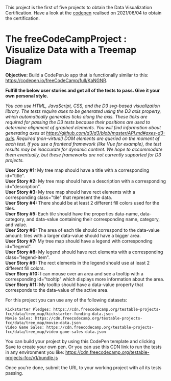 This project is the first of five projects to obtain the Data Visualization Certification.
Have a look at the [codepen](https://codepen.io/s-manguy/full/WNpzLez) realised on 2021/06/04 to obtain the certification.  

# The freeCodeCampProject : Visualize Data with a Treemap Diagram
**Objective:** Build a CodePen.io app that is functionally similar to this: https://codepen.io/freeCodeCamp/full/KaNGNR.  

**Fulfill the below user stories and get all of the tests to pass. Give it your own personal style.**

*You can use HTML, JavaScript, CSS, and the D3 svg-based visualization library. The tests require axes to be generated using the D3 axis property, which automatically generates ticks along the axis. These ticks are required for passing the D3 tests because their positions are used to determine alignment of graphed elements. You will find information about generating axes at https://github.com/d3/d3/blob/master/API.md#axes-d3-axis. Required (non-virtual) DOM elements are queried on the moment of each test. If you use a frontend framework (like Vue for example), the test results may be inaccurate for dynamic content. We hope to accommodate them eventually, but these frameworks are not currently supported for D3 projects.*

**User Story #1:** My tree map should have a title with a corresponding id="title".    
**User Story #2:** My tree map should have a description with a corresponding id="description".  
**User Story #3:** My tree map should have rect elements with a corresponding class="tile" that represent the data.  
**User Story #4:** There should be at least 2 different fill colors used for the tiles.  
**User Story #5:** Each tile should have the properties data-name, data-category, and data-value containing their corresponding name, category, and value.  
**User Story #6:** The area of each tile should correspond to the data-value amount: tiles with a larger data-value should have a bigger area.  
**User Story #7:** My tree map should have a legend with corresponding id="legend".  
**User Story #8:** My legend should have rect elements with a corresponding class="legend-item".  
**User Story #9:** The rect elements in the legend should use at least 2 different fill colors.  
**User Story #10:** I can mouse over an area and see a tooltip with a corresponding id="tooltip" which displays more information about the area.
**User Story #11:** My tooltip should have a data-value property that corresponds to the data-value of the active area.

For this project you can use any of the following datasets:

    Kickstarter Pledges: https://cdn.freecodecamp.org/testable-projects-fcc/data/tree_map/kickstarter-funding-data.json
    Movie Sales: https://cdn.freecodecamp.org/testable-projects-fcc/data/tree_map/movie-data.json
    Video Game Sales: https://cdn.freecodecamp.org/testable-projects-fcc/data/tree_map/video-game-sales-data.json

You can build your project by using this CodePen template and clicking Save to create your own pen. Or you can use this CDN link to run the tests in any environment you like: https://cdn.freecodecamp.org/testable-projects-fcc/v1/bundle.js

Once you're done, submit the URL to your working project with all its tests passing.
